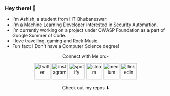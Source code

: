 ### Hey there! :wave:
-  I'm Ashish, a student from IIIT-Bhubaneswar.
-  I'm a Machine Learning Developer interested in Security Automation.
-  I’m currently working on a project under OWASP Foundation as a part of Google Summer of Code.
-  I love travelling, gaming and Rock Music.
-  Fun fact: I Don't have a Computer Science degree! 

<p align="center">
   Connect with Me on:-
  </p>
<p align="center">
<a href="https://twitter.com/ashishm47"><img src="https://img.icons8.com/color/96/000000/twitter-squared.png" width="50px" alt="twitter"/></a>	
<a href="https://www.instagram.com/malikashish47/"><img src="https://img.icons8.com/color/96/000000/instagram-new.png" width="50px" alt="instagram"/></a>	
<a href="https://open.spotify.com/user/4tvdophd9tr3l0d0e7y3yoq9x"><img src="https://img.icons8.com/color/96/000000/spotify--v1.png" width="50px" alt="spotify"/></a>	
<a href="https://steamcommunity.com/id/ashmal47/"><img src="https://img.icons8.com/fluent/96/000000/steam.png" width="50px" alt="steam"/></a>	
<a href="https://medium.com/@malikashish493"><img src="https://img.icons8.com/color/96/000000/medium.png" width="50px" alt="medium"/></a>	
<a href="https://www.linkedin.com/in/ashishmalik47/"><img src="https://img.icons8.com/color/96/000000/linkedin.png" width="50px" alt="linkedin"/></a>
</p>

<p align="center">
Check out my repos ⬇️  
</p>
